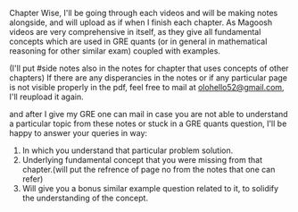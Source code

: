 Chapter Wise, I'll be going through each videos and will be making notes alongside, 
and will upload as if when I finish each chapter. 
As Magoosh videos are very comprehensive in itself, as they give all fundamental concepts which are used in GRE quants 
(or in general in mathematical reasoning for other similar exam) coupled with examples.

(I'll put #side notes also in the notes for chapter that uses concepts of other chapters)
If there are any disperancies in the notes or if any particular page is not visible properly in the pdf, 
feel free to mail at olohello52@gmail.com, I'll reupload it again.

and after I give my GRE one can mail in case you are not able to understand a particular topic from these notes 
or stuck in a GRE quants question, I'll be happy to answer your queries in way: 
1) In which you understand that particular problem solution.
2) Underlying fundamental concept that you were missing from that chapter.(will put the refrence of page no from the notes that one can refer) 
3) Will give you a bonus similar example question related to it, to solidify the understanding of the concept.
